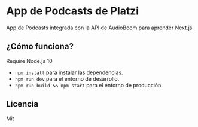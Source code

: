# App de Podcasts de Platzi

App de Podcasts integrada con la API de AudioBoom para aprender Next.js

## ¿Cómo funciona?

Require Node.js 10

* `npm install` para instalar las dependencias.
* `npm run dev` para el entorno de desarrollo.
* `npm run build && npm start` para el entorno de producción.

## Licencia

Mit